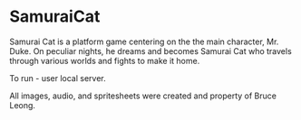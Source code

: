 # SamuraiCat
Samurai Cat is a platform game centering on the the main character, Mr. Duke. On peculiar nights, he dreams and becomes Samurai Cat who travels through various worlds and fights to make it home.

To run - user local server.

All images, audio, and spritesheets were created and property of Bruce Leong.
